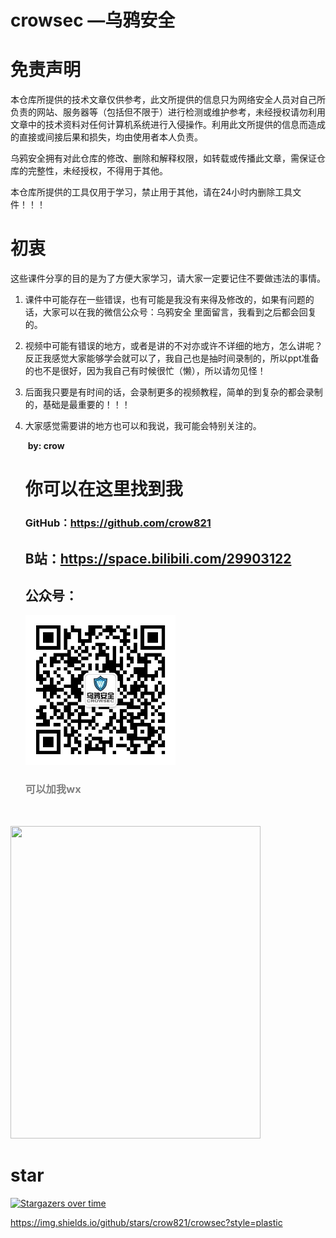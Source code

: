 # crowsec —乌鸦安全

# 免责声明

本仓库所提供的技术文章仅供参考，此文所提供的信息只为网络安全人员对自己所负责的网站、服务器等（包括但不限于）进行检测或维护参考，未经授权请勿利用文章中的技术资料对任何计算机系统进行入侵操作。利用此文所提供的信息而造成的直接或间接后果和损失，均由使用者本人负责。

乌鸦安全拥有对此仓库的修改、删除和解释权限，如转载或传播此文章，需保证仓库的完整性，未经授权，不得用于其他。

本仓库所提供的工具仅用于学习，禁止用于其他，请在24小时内删除工具文件！！！

# 初衷

这些课件分享的目的是为了方便大家学习，请大家一定要记住不要做违法的事情。

1. 课件中可能存在一些错误，也有可能是我没有来得及修改的，如果有问题的话，大家可以在我的微信公众号：乌鸦安全  里面留言，我看到之后都会回复的。

2. 视频中可能有错误的地方，或者是讲的不对亦或许不详细的地方，怎么讲呢？反正我感觉大家能够学会就可以了，我自己也是抽时间录制的，所以ppt准备的也不是很好，因为我自己有时候很忙（懒），所以请勿见怪！

3. 后面我只要是有时间的话，会录制更多的视频教程，简单的到复杂的都会录制的，基础是最重要的！！！

4. 大家感觉需要讲的地方也可以和我说，我可能会特别关注的。

   ​                                                                                                                                                          **by: crow**
   
   
   
   # 你可以在这里找到我
   
   ### GitHub：https://github.com/crow821
   
   ## B站：https://space.bilibili.com/29903122
   
   ## 公众号：
   
   <img src="crowsec.jpg" width="50%" height="50%" />
   
   ### <font color="gray">可以加我wx</font>
   
   ​          

<img src="Wetchat.jpeg"  height="500" width="400"  />

# star

[![Stargazers over time](https://starchart.cc/crow821/crowsec.svg)](https://starchart.cc/crow821/crowsec) 



https://img.shields.io/github/stars/crow821/crowsec?style=plastic



